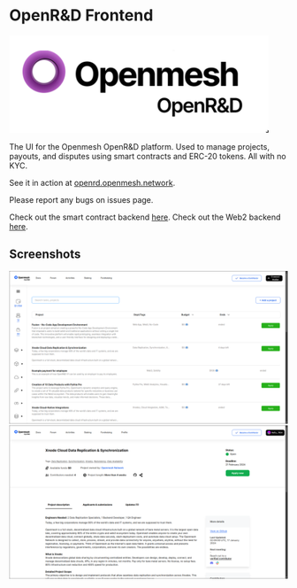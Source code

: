 # OpenR&D Frontend

![logo](MEDIA/logo.png)

The UI for the Openmesh OpenR&D platform.
Used to manage projects, payouts, and disputes using smart contracts and ERC-20 tokens. All with no KYC.

See it in action at [openrd.openmesh.network](https://openrd.openmesh.network).

Please report any bugs on issues page.

Check out the smart contract backend [here](https://github.com/openmesh-network/openrd-contracts).
Check out the Web2 backend [here](https://github.com/bruno353/dpl-backend). <!-- Change to openmesh-network -->

## Screenshots
![screenshot 1](MEDIA/screenshot1.png)
![screenshot 2](MEDIA/screenshot2.png)

